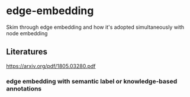 # edge-embedding
Skim through edge embedding and how it's adopted simultaneously with node embedding

## Literatures
https://arxiv.org/pdf/1805.03280.pdf

### edge embedding with semantic label or knowledge-based annotations
